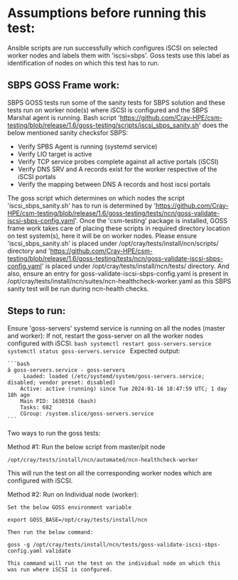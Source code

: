 # Assumptions before running this test: 

Ansible scripts are run successfully which configures iSCSI on selected worker nodes and labels them with 'iscsi=sbps'. Goss tests use this label as identification of nodes on which this test has to run. 

## SBPS GOSS Frame work:

SBPS GOSS tests run some of the sanity tests for SBPS solution and these tests run on worker node(s) where iSCSI is configured and the SBPS Marshal agent is running. Bash script 'https://github.com/Cray-HPE/csm-testing/blob/release/1.6/goss-testing/scripts/iscsi_sbps_sanity.sh' does the below mentioned sanity checksfor SBPS:

- Verify SPBS Agent is running (systemd service)
- Verify LIO target is active
- Verify TCP service probes complete against all active portals (iSCSI)
- Verify DNS SRV and A records exist for the worker respective of the iSCSI portals
- Verify the mapping between DNS A records and host iscsi portals

The goss script which determines on which nodes the script 'iscsi_sbps_sanity.sh' has to run is determined by 'https://github.com/Cray-HPE/csm-testing/blob/release/1.6/goss-testing/tests/ncn/goss-validate-iscsi-sbps-config.yaml'. Once the 'csm-testing' package is installed, GOSS frame work takes care of placing these scripts in required directory location on test system(s), here it will be on worker nodes. Please ensure 'iscsi_sbps_sanity.sh' is placed under /opt/cray/tests/install/ncn/scripts/ directory and 'https://github.com/Cray-HPE/csm-testing/blob/release/1.6/goss-testing/tests/ncn/goss-validate-iscsi-sbps-config.yaml' is placed under /opt/cray/tests/install/ncn/tests/ directory. And also, ensure an entry for goss-validate-iscsi-sbps-config.yaml is present in /opt/cray/tests/install/ncn/suites/ncn-healthcheck-worker.yaml as this SBPS sanity test will be run during ncn-health checks. 

## Steps to run:

Ensure 'goss-servers' systemd service is running on all the nodes (master and worker):
If not, restart the goss-server on all the worker nodes configured with iSCSI.
    ```bash
    systemctl restart goss-servers.service 
    systemctl status goss-servers.service
    ```
    Expected output:

    ```bash
    â goss-servers.service - goss-servers
         Loaded: loaded (/etc/systemd/system/goss-servers.service; disabled; vendor preset: disabled)
        Active: active (running) since Tue 2024-01-16 18:47:59 UTC; 1 day 18h ago
        Main PID: 1630316 (bash)
        Tasks: 682
        CGroup: /system.slice/goss-servers.service
    ```

Two ways to run the goss tests: 

Method #1: Run the below script from master/pit node

    /opt/cray/tests/install/ncn/automated/ncn-healthcheck-worker

This will run the test on all the corresponding worker nodes which are configured with iSCSI. 

Method #2: Run on Individual node (worker):

    Set the below GOSS environment variable
   
    export GOSS_BASE=/opt/cray/tests/install/ncn

    Then run the below command:

    goss -g /opt/cray/tests/install/ncn/tests/goss-validate-iscsi-sbps-config.yaml validate

    This command will run the test on the individual node on which this was run where iSCSI is confgured.
